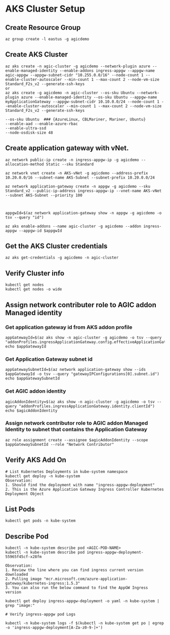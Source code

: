 # AKS Cluster Setup

## Create Resource Group

	az group create -l eastus -g agicdemo

## Create AKS Cluster

	az aks create -n agic-cluster -g agicdemo --network-plugin azure --enable-managed-identity --enable-addons ingress-appgw --appgw-name agic-appgw --appgw-subnet-cidr "10.255.0.0/16" --node-count 1 --enable-cluster-autoscaler --min-count 1 --max-count 2 --node-vm-size Standard_F2s_v2 --generate-ssh-keys
	or
	az aks create -g agicdemo -n agic-cluster --os-sku Ubuntu --network-plugin azure --enable-managed-identity --os-sku Ubuntu --appgw-name myApplicationGateway --appgw-subnet-cidr 10.10.0.0/24 --node-count 1 --enable-cluster-autoscaler --min-count 1 --max-count 2 --node-vm-size Standard_F2s_v2 --generate-ssh-keys
	
	--os-sku Ubuntu  ### {AzureLinux, CBLMariner, Mariner, Ubuntu}
	--enable-aad --enable-azure-rbac
	--enable-ultra-ssd
	--node-osdisk-size 48
	
## Create application gateway with vNet.

	az network public-ip create -n ingress-appgw-ip -g agicdemo --allocation-method Static --sku Standard

	az network vnet create -n AKS-vNet -g agicdemo --address-prefix 10.20.0.0/16 --subnet-name AKS-Subnet --subnet-prefix 10.20.0.0/24 

	az network application-gateway create -n appgw -g agicdemo --sku Standard_v2 --public-ip-address ingress-appgw-ip --vnet-name AKS-vNet --subnet AKS-Subnet --priority 100



	appgwId=$(az network application-gateway show -n appgw -g agicdemo -o tsv --query "id") 

	az aks enable-addons --name agic-cluster -g agicdemo --addon ingress-appgw --appgw-id $appgwId
	
## Get the AKS Cluster credentials

	az aks get-credentials -g agicdemo -n agic-cluster
	
## Verify Cluster info
	
	kubectl get nodes
	kubectl get nodes -o wide

## Assign network contributer role to AGIC addon Managed identity

### Get application gateway id from AKS addon profile

	appGatewayId=$(az aks show -n agic-cluster -g agicdemo -o tsv --query "addonProfiles.ingressApplicationGateway.config.effectiveApplicationGatewayId")
	echo $appGatewayId

### Get Application Gateway subnet id

	appGatewaySubnetId=$(az network application-gateway show --ids $appGatewayId -o tsv --query "gatewayIPConfigurations[0].subnet.id")
	echo $appGatewaySubnetId

### Get AGIC addon identity

	agicAddonIdentity=$(az aks show -n agic-cluster -g agicdemo -o tsv --query "addonProfiles.ingressApplicationGateway.identity.clientId")
	echo $agicAddonIdentity

### Assign network contributor role to AGIC addon Managed Identity to subnet that contains the Application Gateway

	az role assignment create --assignee $agicAddonIdentity --scope $appGatewaySubnetId --role "Network Contributor"

## Verify AKS Add On

	# List Kubernetes Deployments in kube-system namespace
	kubectl get deploy -n kube-system
	Observation:
	1. Should find the deployment with name "ingress-appgw-deployment"
	2. This is the Azure Application Gateway Ingress Controller Kubernetes Deployment Object

## List Pods

	kubectl get pods -n kube-system

## Describe Pod

	kubectl -n kube-system describe pod <AGIC-POD-NAME>
	kubectl -n kube-system describe pod ingress-appgw-deployment-55965f45cf-x28fm 
	
	Observation:
	1. Review the line where you can find ingress current version downloaded
	2. Pulling image "mcr.microsoft.com/azure-application-gateway/kubernetes-ingress:1.5.3"
	3. You can also run the below command to find the AppGW Ingress version
	
	kubectl get deploy ingress-appgw-deployment -o yaml -n kube-system | grep "image:"

	# Verify ingress-appgw pod Logs
	
	kubectl -n kube-system logs -f $(kubectl -n kube-system get po | egrep -o 'ingress-appgw-deployment[A-Za-z0-9-]+')